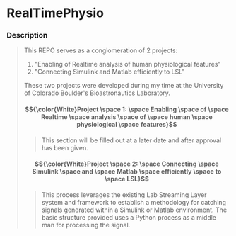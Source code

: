 # RealTimePhysio
### Description
> This REPO serves as a conglomeration of 2 projects:
> 1. "Enabling of Realtime analysis of human physiological features"
> 2. "Connecting Simulink and Matlab efficiently to LSL"
>
> These two projects were developed during my time at the University of Colorado Boulder's Bioastronautics Laboratory.
> #### $${\color{White}Project \space 1: \space Enabling \space of \space Realtime \space analysis \space of \space human \space physiological \space features}$$
>>
>> This section will be filled out at a later date and after approval has been given.
>>
> #### $${\color{White}Project \space 2: \space Connecting \space Simulink \space and \space Matlab \space efficiently \space to \space LSL}$$ 
>> This process leverages the existing Lab Streaming Layer system and framework to establish a methodology for catching signals generated within a Simulink or Matlab environment. The basic structure provided uses a Python process as a middle man for processing the signal.

